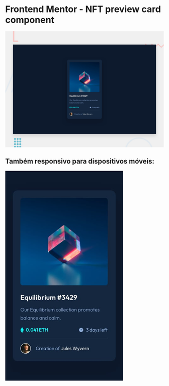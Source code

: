 # Frontend Mentor - NFT preview card component

![Design preview for the NFT preview card component coding challenge](./design/desktop-preview.jpg)

## Também responsivo para dispositivos móveis:

![alt text](design/mobile-design.jpg)
